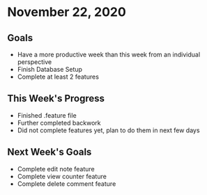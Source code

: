 # November 22, 2020

## Goals

* Have a more productive week than this week from an individual perspective
* Finish Database Setup
* Complete at least 2 features

## This Week's Progress

* Finished .feature file
* Further completed backwork
* Did not complete features yet, plan to do them in next few days

## Next Week's Goals

* Complete edit note feature
* Complete view counter feature
* Complete delete comment feature